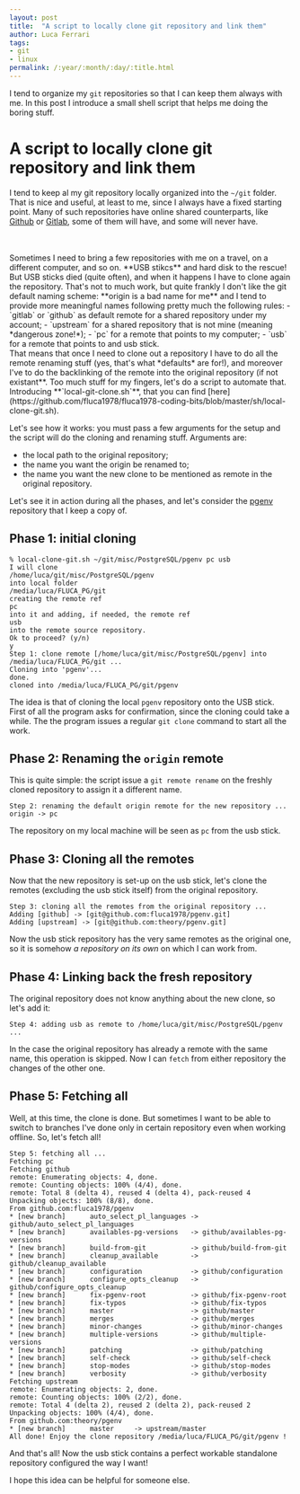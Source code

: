 ```yaml
---
layout: post
title:  "A script to locally clone git repository and link them"
author: Luca Ferrari
tags:
- git
- linux
permalink: /:year/:month/:day/:title.html
---
```

I tend to organize my `git` repositories so that I can keep them always with me. In this post I introduce a small shell script that helps me doing the boring stuff.

# A script to locally clone git repository and link them

I tend to keep al my git repository locally organized into the `~/git` folder. That is nice and useful, at least to me, since I always have a fixed starting point. Many of such repositories have online shared counterparts, like [Github](https://github.com/fluca1978) or [Gitlab](https://gitlab.com/fluca1978), some of them will have, and some will never have.

<br/>
<br/>
Sometimes I need to bring a few repositories with me on a travel, on a different computer, and so on. **USB stikcs** and hard disk to the rescue! But USB sticks died (quite often), and when it happens I have to clone again the repository. That's not to much work, but quite frankly I don't like the git default naming scheme: **origin is a bad name for me** and I tend to provide more meaningful names following pretty much the following rules:
- `gitlab` or `github` as default remote for a shared repository under my account;
- `upstream` for a shared repository that is not mine (meaning *dangerous zone!*);
- `pc` for a remote that points to my computer;
- `usb` for a remote that points to and usb stick.

<br/>
That means that once I need to clone out a repository I have to do all the remote renaming stuff (yes, that's what *defaults* are for!), and moreover I've to do the backlinking of the remote into the original repository (if not existant**. Too much stuff for my fingers, let's do a script to automate that.

<br/>
Introducing **`local-git-clone.sh`**, that you can find [here](https://github.com/fluca1978/fluca1978-coding-bits/blob/master/sh/local-clone-git.sh).
<br/>

Let's see how it works: you must pass a few arguments for the setup and the script will do the cloning and renaming stuff.
Arguments are:
- the local path to the original repository;
- the name you want the origin be renamed to;
- the name you want the new clone to be mentioned as remote in the original repository.

Let's see it in action during all the phases, and let's consider the [pgenv](https://github.com/theory/pgenv) repository that I keep a copy of.

## Phase 1: initial cloning

```shell
% local-clone-git.sh ~/git/misc/PostgreSQL/pgenv pc usb         
I will clone
/home/luca/git/misc/PostgreSQL/pgenv
into local folder
/media/luca/FLUCA_PG/git
creating the remote ref
pc
into it and adding, if needed, the remote ref
usb
into the remote source repository.
Ok to proceed? (y/n)
y
Step 1: clone remote [/home/luca/git/misc/PostgreSQL/pgenv] into /media/luca/FLUCA_PG/git ... 
Cloning into 'pgenv'...
done.
cloned into /media/luca/FLUCA_PG/git/pgenv
```

The idea is that of cloning the local `pgenv` repository onto the USB stick. First of all the program asks for confirmation, since the cloning could take a while. The the program issues a regular `git clone` command to start all the work.

## Phase 2: Renaming the `origin` remote

This is quite simple: the script issue a `git remote rename` on the freshly cloned repository to assign it a different name.

```shell
Step 2: renaming the default origin remote for the new repository ... 
origin -> pc
```

The repository on my local machine will be seen as `pc` from the usb stick.

## Phase 3: Cloning all the remotes

Now that the new repository is set-up on the usb stick, let's clone the remotes (excluding the usb stick itself) from the original repository.

```shell
Step 3: cloning all the remotes from the original repository ...
Adding [github] -> [git@github.com:fluca1978/pgenv.git]
Adding [upstream] -> [git@github.com:theory/pgenv.git]
```

Now the usb stick repository has the very same remotes as the original one, so it is somehow *a repository on its own* on which I can work from.

## Phase 4: Linking back the fresh repository

The original repository does not know anything about the new clone, so let's add it:

```shell
Step 4: adding usb as remote to /home/luca/git/misc/PostgreSQL/pgenv ...
```

In the case the original repository has already a remote with the same name, this operation is skipped.
Now I can `fetch` from either repository the changes of the other one.

## Phase 5: Fetching all

Well, at this time, the clone is done. But sometimes I want to be able to switch to branches I've done only in certain repository even when working offline. So, let's fetch all!

```shell
Step 5: fetching all ...
Fetching pc
Fetching github
remote: Enumerating objects: 4, done.
remote: Counting objects: 100% (4/4), done.
remote: Total 8 (delta 4), reused 4 (delta 4), pack-reused 4
Unpacking objects: 100% (8/8), done.
From github.com:fluca1978/pgenv
* [new branch]      auto_select_pl_languages -> github/auto_select_pl_languages
* [new branch]      availables-pg-versions   -> github/availables-pg-versions
* [new branch]      build-from-git           -> github/build-from-git
* [new branch]      cleanup_available        -> github/cleanup_available
* [new branch]      configuration            -> github/configuration
* [new branch]      configure_opts_cleanup   -> github/configure_opts_cleanup
* [new branch]      fix-pgenv-root           -> github/fix-pgenv-root
* [new branch]      fix-typos                -> github/fix-typos
* [new branch]      master                   -> github/master
* [new branch]      merges                   -> github/merges
* [new branch]      minor-changes            -> github/minor-changes
* [new branch]      multiple-versions        -> github/multiple-versions
* [new branch]      patching                 -> github/patching
* [new branch]      self-check               -> github/self-check
* [new branch]      stop-modes               -> github/stop-modes
* [new branch]      verbosity                -> github/verbosity
Fetching upstream
remote: Enumerating objects: 2, done.
remote: Counting objects: 100% (2/2), done.
remote: Total 4 (delta 2), reused 2 (delta 2), pack-reused 2
Unpacking objects: 100% (4/4), done.
From github.com:theory/pgenv
* [new branch]      master     -> upstream/master
All done! Enjoy the clone repository /media/luca/FLUCA_PG/git/pgenv !
```

And that's all!
Now the usb stick contains a perfect workable standalone repository configured the way I want!

I hope this idea can be helpful for someone else.
